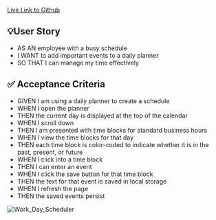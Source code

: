 [Live Link to Github](https://martincespedes.github.io/Work_Day_Scheduler/)

## :bulb:User Story

- AS AN employee with a busy schedule
- I WANT to add important events to a daily planner
- SO THAT I can manage my time effectively

## :white_check_mark: Acceptance Criteria

- GIVEN I am using a daily planner to create a schedule
- WHEN I open the planner
- THEN the current day is displayed at the top of the calendar
- WHEN I scroll down
- THEN I am presented with time blocks for standard business hours
- WHEN I view the time blocks for that day
- THEN each time block is color-coded to indicate whether it is in the past, present, or future
- WHEN I click into a time block
- THEN I can enter an event
- WHEN I click the save button for that time block
- THEN the text for that event is saved in local storage
- WHEN I refresh the page
- THEN the saved events persist

![Work_Day_Scheduler]()
